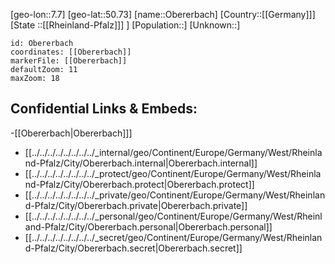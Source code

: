 ﻿---
location: [50.73,7.7]
mapzoom: [7,12] 
mapmarker: city 
type: City
tags:
- geo/City


SpocWebEntityId: 33027
isDeleted: false
confidential: public

---
[geo-lon::7.7]
[geo-lat::50.73]
[name::Obererbach]
[Country::[[Germany]]]
[State ::[[Rheinland-Pfalz]]] ]
[Population::]
[Unknown::]


```leaflet
id: Obererbach
coordinates: [[Obererbach]]
markerFile: [[Obererbach]]
defaultZoom: 11 
maxZoom: 18
```


## Confidential Links & Embeds: 
-[[Obererbach|Obererbach]]] 
- [[../../../../../../../../_internal/geo/Continent/Europe/Germany/West/Rheinland-Pfalz/City/Obererbach.internal|Obererbach.internal]] 
- [[../../../../../../../../_protect/geo/Continent/Europe/Germany/West/Rheinland-Pfalz/City/Obererbach.protect|Obererbach.protect]] 
- [[../../../../../../../../_private/geo/Continent/Europe/Germany/West/Rheinland-Pfalz/City/Obererbach.private|Obererbach.private]] 
- [[../../../../../../../../_personal/geo/Continent/Europe/Germany/West/Rheinland-Pfalz/City/Obererbach.personal|Obererbach.personal]] 
- [[../../../../../../../../_secret/geo/Continent/Europe/Germany/West/Rheinland-Pfalz/City/Obererbach.secret|Obererbach.secret]] 
